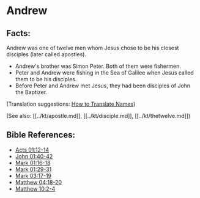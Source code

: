 # Andrew #

## Facts: ##

Andrew was one of twelve men whom Jesus chose to be his closest disciples (later called apostles).

* Andrew's brother was Simon Peter. Both of them were fishermen.
* Peter and Andrew were fishing in the Sea of Galilee when Jesus called them to be his disciples.
* Before Peter and Andrew met Jesus, they had been disciples of John the Baptizer.

(Translation suggestions: [How to Translate Names](en/ta-vol1/translate/man/translate-names))

(See also: [[../kt/apostle.md]], [[../kt/disciple.md]], [[../kt/thetwelve.md]])

## Bible References: ##

* [Acts 01:12-14](en/tn/act/help/01/12)
* [John 01:40-42](en/tn/jhn/help/01/40)
* [Mark 01:16-18](en/tn/mrk/help/01/16)
* [Mark 01:29-31](en/tn/mrk/help/01/29)
* [Mark 03:17-19](en/tn/mrk/help/03/17)
* [Matthew 04:18-20](en/tn/mat/help/04/18)
* [Matthew 10:2-4](en/tn/mat/help/10/02)